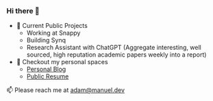 ### Hi there 👋


- 🔭 Current Public Projects
  - Working at Snappy
  - Building Synq
  - Research Assistant with ChatGPT (Aggregate interesting, well sourced, high reputation academic papers weekly into a report)
- 🌌 Checkout my personal spaces
  - [Personal Blog](https://blog.manuel.dev)
  - [Public Resume](https://adam.manuel.dev)

📫 Please reach me at adam@manuel.dev
